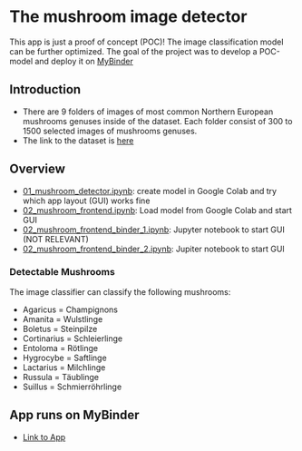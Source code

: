 # The mushroom image detector

This app is just a proof of concept (POC)!
The image classification model can be further optimized. The goal of the project was to develop a POC-model and deploy it on [MyBinder](https://mybinder.org/)

## Introduction
- There are 9 folders of images of most common Northern European mushrooms genuses inside of the dataset. Each folder consist of 300 to 1500 selected images of mushrooms genuses. 
- The link to the dataset is [here](https://www.kaggle.com/maysee/mushrooms-classification-common-genuss-images)

## Overview
- [01_mushroom_detector.ipynb](https://github.com/RaminParker/mushroom_detector/blob/main/01_mushroom_detector.ipynb): create model in Google Colab and try which app layout (GUI) works fine
- [02_mushroom_frontend.ipynb](https://github.com/RaminParker/mushroom_detector/blob/main/02_mushroom_frontend.ipynb): Load model from Google Colab and start GUI
- [02_mushroom_frontend_binder_1.ipynb](https://github.com/RaminParker/mushroom_detector/blob/main/02_mushroom_frontend_binder_1.ipynb): Jupyter notebook to start GUI (NOT RELEVANT)
- [02_mushroom_frontend_binder_2.ipynb](https://github.com/RaminParker/mushroom_detector/blob/main/02_mushroom_frontend_binder_2.ipynb): Jupiter notebook to start GUI

### Detectable Mushrooms
The image classifier can classify the following mushrooms:
- Agaricus = Champignons
- Amanita = Wulstlinge
- Boletus = Steinpilze
- Cortinarius = Schleierlinge
- Entoloma = Rötlinge
- Hygrocybe = Saftlinge
- Lactarius = Milchlinge
- Russula = Täublinge
- Suillus = Schmierröhrlinge

## App runs on MyBinder
- [Link to App](https://hub.gke2.mybinder.org/user/raminparker-mushroom_detector-5erim21f/notebooks/02_mushroom_frontend_binder_2.ipynb)






